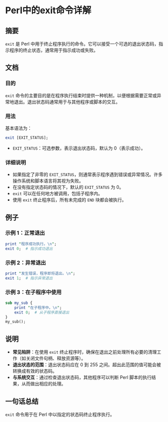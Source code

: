 <!--
Meta Description: # Perl中的exit命令详解 ## 摘要 `exit` 是 Perl 中用于终止程序执行的命令。它可以接受一个可选的退出状态码，指示程序的终止状态，通常用于指示成功或失败。 ## 文档 ### 目的 `exit` 命令的主要目的是在程序执行结束时提供一种机制，以便根据需要正常或异常地退出。退出状...
Meta Keywords: exit, perl, exit_status, print, my_sub
-->

# Perl中的exit命令详解

## 摘要
`exit` 是 Perl 中用于终止程序执行的命令。它可以接受一个可选的退出状态码，指示程序的终止状态，通常用于指示成功或失败。

## 文档
### 目的
`exit` 命令的主要目的是在程序执行结束时提供一种机制，以便根据需要正常或异常地退出。退出状态码通常用于与其他程序或脚本的交互。

### 用法
基本语法为：
```perl
exit [EXIT_STATUS];
```
- `EXIT_STATUS`：可选参数，表示退出状态码，默认为 0（表示成功）。

### 详细说明
- 如果指定了非零的 `EXIT_STATUS`，则通常表示程序遇到错误或异常情况。许多操作系统和脚本语言将其视为失败。
- 在没有指定状态码的情况下，默认的 `EXIT_STATUS` 为 0。
- `exit` 可以在任何地方被调用，包括子程序内。
- 使用 `exit` 终止程序后，所有未完成的 `END` 块都会被执行。

## 例子
### 示例 1：正常退出
```perl
print "程序成功执行。\n";
exit 0;  # 指示成功退出
```

### 示例 2：异常退出
```perl
print "发生错误，程序即将退出。\n";
exit 1;  # 指示异常退出
```

### 示例 3：在子程序中使用
```perl
sub my_sub {
    print "在子程序中。\n";
    exit 0;  # 从子程序直接退出
}
my_sub();
```

## 说明
- **常见陷阱**：在使用 `exit` 终止程序时，确保在退出之前处理所有必要的清理工作（如关闭文件句柄、释放资源等）。
- **退出状态的范围**：退出状态码应在 0 到 255 之间。超出此范围的值可能会被转换成有效的状态码。
- **与系统交互**：通过检查退出状态码，其他程序可以判断 Perl 脚本的执行结果，从而做出相应的处理。

## 一句话总结
`exit` 命令用于在 Perl 中以指定的状态码终止程序执行。